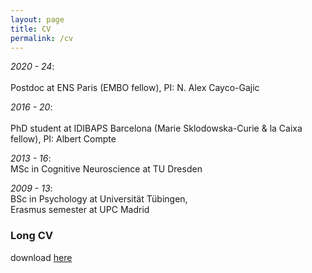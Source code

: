 ```yaml
---
layout: page
title: CV
permalink: /cv
---
```


*2020 - 24*: <br/>  
Postdoc at ENS Paris (EMBO fellow), PI: N. Alex Cayco-Gajic

*2016 - 20*: <br/>  
PhD student at IDIBAPS Barcelona (Marie Sklodowska-Curie & la Caixa fellow), PI: Albert Compte

*2013 - 16*: <br/>
MSc in Cognitive Neuroscience at TU Dresden

*2009 - 13*: <br/>
BSc in Psychology at Universität Tübingen, <br/>
Erasmus semester at UPC Madrid

### Long CV

download [here](https://heikestein.github.io/assets/documents/CV.pdf)
